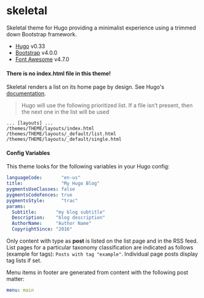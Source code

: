 # skeletal
Skeletal theme for Hugo providing a minimalist experience using a trimmed down Bootstrap framework.

* [Hugo](https://gohugo.io/) v0.33
* [Bootstrap](https://getbootstrap.com/) v4.0.0
* [Font Awesome](http://fontawesome.io/) v4.7.0

#### There is no index.html file in this theme!
Skeletal renders a list on its home page by design. See Hugo's [documentation](https://gohugo.io/templates/homepage/).

> Hugo will use the following prioritized list. If a file isn’t present, then the next one in the list will be used

```
... [layouts] ...
/themes/THEME/layouts/index.html
/themes/THEME/layouts/_default/list.html
/themes/THEME/layouts/_default/single.html
```

#### Config Variables
This theme looks for the following variables in your Hugo config:

``` yaml
languageCode:       "en-us"
title:              "My Hugo Blog"
pygmentsUseClasses: false
pygmentsCodeFences: true
pygmentsStyle:      "trac"
params:
  Subtitle:       "my blog subtitle"
  Description:    "blog description"
  AuthorName:     "Author Name"
  CopyrightSince: "2016"
```

Only content with type as **post** is listed on the list page and in the RSS feed. List pages for a particular taxonomy
classification are indicated as follows (example for tags): `Posts with tag "example"`. Individual page posts display
tag lists if set.

Menu items in footer are generated from content with the following post matter:

``` yaml
menu: main
```
